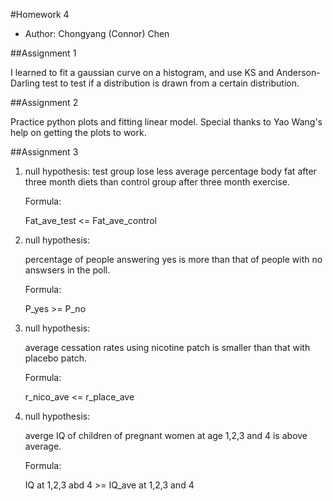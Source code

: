 #Homework 4
* Author: Chongyang (Connor) Chen

##Assignment 1

I learned to fit a gaussian curve on a histogram, and use KS and Anderson-Darling test to test if a distribution is drawn from a certain distribution. 

##Assignment 2

Practice python plots and fitting linear model. Special thanks to Yao Wang's help on getting the plots to work. 

##Assignment 3

1. null hypothesis:
    test group lose less average percentage body fat after three month diets than control group after three month     exercise.
	
	Formula:
	
    Fat_ave_test <= Fat_ave_control

2. null hypothesis:

    percentage of people answering yes is more than that of people with no answsers in the poll.
    
	Formula:
	
    P_yes >= P_no

3. null hypothesis:

    average cessation rates using nicotine patch is smaller than that with placebo patch.
    
	Formula:
	
    r_nico_ave <= r_place_ave

4. null hypothesis:

    averge IQ of children of pregnant women at age 1,2,3 and 4 is above average.
    
	Formula:
	
    IQ at 1,2,3 abd 4 >= IQ_ave at 1,2,3 and 4